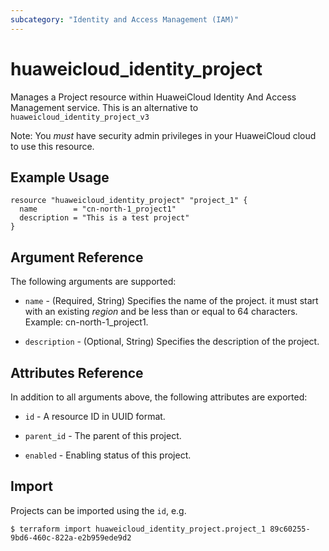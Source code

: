 ```yaml
---
subcategory: "Identity and Access Management (IAM)"
---
```


# huaweicloud_identity_project

Manages a Project resource within HuaweiCloud Identity And Access Management service. This is an alternative
to `huaweicloud_identity_project_v3`

Note: You _must_ have security admin privileges in your HuaweiCloud cloud to use this resource.

## Example Usage

```hcl
resource "huaweicloud_identity_project" "project_1" {
  name        = "cn-north-1_project1"
  description = "This is a test project"
}
```

## Argument Reference

The following arguments are supported:

* `name` - (Required, String) Specifies the name of the project. it must start with an existing _region_ and be less
  than or equal to 64 characters. Example: cn-north-1_project1.

* `description` - (Optional, String) Specifies the description of the project.

## Attributes Reference

In addition to all arguments above, the following attributes are exported:

* `id` - A resource ID in UUID format.

* `parent_id` - The parent of this project.

* `enabled` - Enabling status of this project.

## Import

Projects can be imported using the `id`, e.g.

```
$ terraform import huaweicloud_identity_project.project_1 89c60255-9bd6-460c-822a-e2b959ede9d2
```

